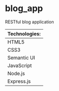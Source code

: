 # blog_app
RESTful blog application

| Technologies: | 
| ------------- | 
| HTML5         | 
| CSS3          | 
| Semantic UI   | 
| JavaScript    | 
| Node.js       |
| Express.js    | 

